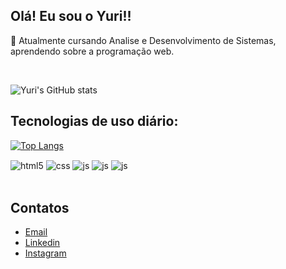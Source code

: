 ## Olá! Eu sou o Yuri!!

🎯 Atualmente cursando Analise e Desenvolvimento de Sistemas, aprendendo sobre a programação web. 

<BR/>

![Yuri's GitHub stats](https://github-readme-stats.vercel.app/api?username=YuriSalesSS&show_icons=true&theme=tokyonight)

## Tecnologias de uso diário:

[![Top Langs](https://github-readme-stats.vercel.app/api/top-langs/?username=YuriSalesSS&layout=compact)](https://github.com/anuraghazra/github-readme-stats)



<div style="display: inline_block">
  <img align="center" alt="html5" src="https://img.shields.io/badge/HTML5-E34F26?style=for-the-badge&logo=html5&logoColor=white" />
  <img align="center" alt="css" src="https://img.shields.io/badge/CSS3-1572B6?style=for-the-badge&logo=css3&logoColor=white" />
  <img align="center" alt="js" src="https://img.shields.io/badge/JavaScript-F7DF1E?style=for-the-badge&logo=javascript&logoColor=black" />
   <img align="center" alt="js" src="https://img.shields.io/badge/React-20232A?style=for-the-badge&logo=react&logoColor=61DAFB" />
   <img align="center" alt="js" src="https://img.shields.io/badge/TypeScript-007ACC?style=for-the-badge&logo=typescript&logoColor=white" />
</div>

<BR/>

## Contatos
- [Email](yurisales2000@hotmail.com)
- [Linkedin](https://www.linkedin.com/in/yuri-soares-sales-756625218/)
- [Instagram](https://www.instagram.com/yurossauro/)


